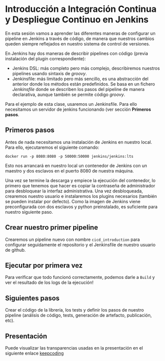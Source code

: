# Introducción a Integración Continua y Despliegue Continuo en Jenkins

En esta sesión vamos a aprender las diferentes maneras de configurar un pipeline en Jenkins a través de código,
de manera que nuestros cambios queden siempre reflejados en nuestro sistema de control de versiones.

En Jenkins hay dos maneras de describir pipelines con código (previa instalación del plugin correspondiente):

 * Jenkins DSL: más completo pero más complejo, describiremos nuestros pipelines usando sintaxis de _groovy_.
 * Jenkinsfile: más limitado pero más sencillo, es una abstracción del anterior donde los métodos están predefinidos. Se basa en un fichero _Jenkinsfile_ donde se describen los pasos del pipeline de manera declarativa, aunque también se permite código _groovy_.

Para el ejemplo de esta clase, usaremos un Jenkinsfile. Para ello necesitamos un servidor de jenkins funcionando (ver
sección **Primeros pasos**.

## Primeros pasos

Antes de nada necesitamos una instalación de Jenkins en nuestro local. Para ello, ejecutaremos el siguiente comando:

`docker run -p 8080:8080 -p 50000:50000 jenkins/jenkins:lts`

Esto nos arrancará en nuestro local un contenedor de Jenkins con un maestro y dos esclavos en el puerto 8080 de nuestra
máquina.

Una vez se termine la descarga y empiece la ejecución del contenedor, lo primero que tenemos que hacer es copiar la
contraseña de administrador para desbloquear la interfaz administrativa. Una vez desbloqueada, crearemos nuestro usuario
e instalaremos los plugins necesarios (también se pueden instalar por defecto). Como la imagen de Jenkins viene
preconfigurada con dos esclavos y python preinstalado, es suficiente para nuestro siguiente paso.

## Crear nuestro primer pipeline

Crearemos un pipeline nuevo con nombre `cicd_introduction` para configurar seguidamente el repositorio y el Jenkinsfile
de nuestro usuario de github.

## Ejecutar por primera vez

Para verificar que todo funcionó correctamente, podemos darle a `Build` y ver el resultado de los logs de la ejecución!

## Siguientes pasos

Crear el código de la librería, los tests y definir los pasos de nuestro pipeline (análisis de código, tests, generación
de artefacto, publicación, etc).

## Presentación

Puede visualizar las transparencias usadas en la presentación en el siguiente enlace [keepcoding](https://docs.google.com/presentation/d/1_C4MIO2r2F7JSWLegVo3gHJJFU5RlOBoZwoMz9BOZD4/edit?usp=sharing)
